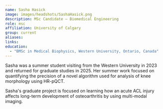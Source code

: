 ```yaml
---
name: Sasha Hasick
image: images/headshots/SashaHasick.png
description: MSc Candidate – Biomedical Engineering
role: msc
affiliation: University of Calgary
group: current
aliases: 
links:
education:
  - "BMSc in Medical Biophysics, Western University, Ontario, Canada"
---
```


Sasha was a summer student visiting from the Western University in 2023 and 
returned for graduate studies in 2025. Her summer work focused on quantifying 
the precision of a novel algorithm used for analysis of knee morphology using HR-pQCT. 

Sasha's graduate project is focused on learning how an acute ACL injury affects 
long-term development of osteoarthritis by using multi-modal imaging.